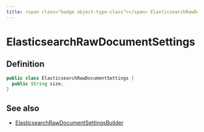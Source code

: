 ```yaml
---
title: <span class="badge object-type-class"></span> ElasticsearchRawDocumentSettings
---
```

# <span class="badge object-type-class"></span> ElasticsearchRawDocumentSettings

## Definition

```java
public class ElasticsearchRawDocumentSettings {
  public String size;
}
```
## See also

 * <span class="badge builder"></span> [ElasticsearchRawDocumentSettingsBuilder](./builder-ElasticsearchRawDocumentSettingsBuilder.md)
